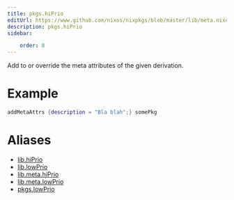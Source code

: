 ```yaml
---
title: pkgs.hiPrio
editUrl: https://www.github.com/nixos/nixpkgs/blob/master/lib/meta.nix#L21C28
description: pkgs.hiPrio
sidebar:

    order: 8
---
```


Add to or override the meta attributes of the given
derivation.

# Example

```nix
addMetaAttrs {description = "Bla blah";} somePkg
```


# Aliases

- [lib.hiPrio](/nix-doc-comments/reference/lib/lib-hiPrio)
- [lib.lowPrio](/nix-doc-comments/reference/lib/lib-lowPrio)
- [lib.meta.hiPrio](/nix-doc-comments/reference/lib/meta/lib-meta-hiPrio)
- [lib.meta.lowPrio](/nix-doc-comments/reference/lib/meta/lib-meta-lowPrio)
- [pkgs.lowPrio](/nix-doc-comments/reference/pkgs/pkgs-lowPrio)


